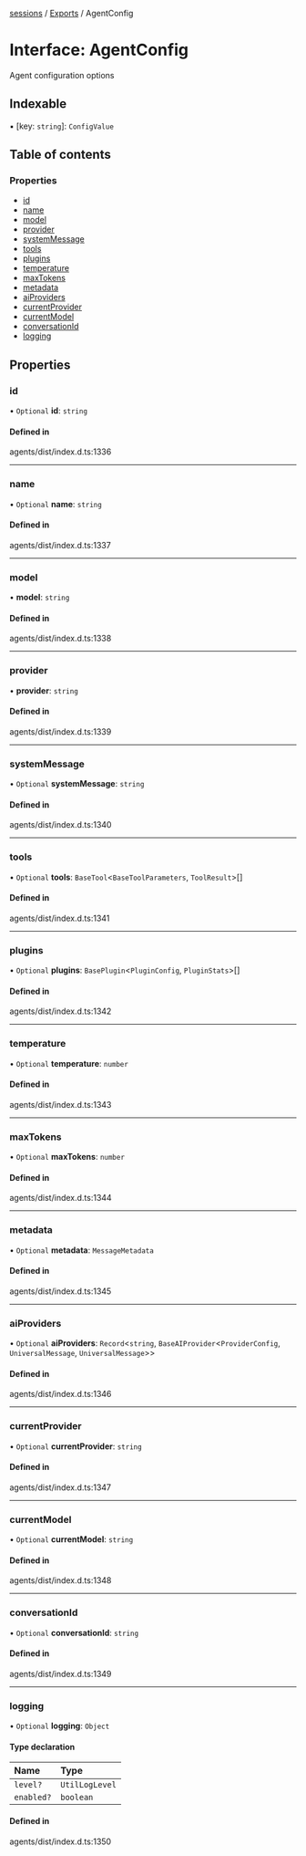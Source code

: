 <!-- 
 ⚠️  AUTO-GENERATED FILE - DO NOT EDIT MANUALLY
 This file is automatically generated by scripts/docs-generator.js
 To make changes, edit the source TypeScript files or update the generator script
-->

[sessions](../../) / [Exports](../modules) / AgentConfig

# Interface: AgentConfig

Agent configuration options

## Indexable

▪ [key: `string`]: `ConfigValue`

## Table of contents

### Properties

- [id](AgentConfig#id)
- [name](AgentConfig#name)
- [model](AgentConfig#model)
- [provider](AgentConfig#provider)
- [systemMessage](AgentConfig#systemmessage)
- [tools](AgentConfig#tools)
- [plugins](AgentConfig#plugins)
- [temperature](AgentConfig#temperature)
- [maxTokens](AgentConfig#maxtokens)
- [metadata](AgentConfig#metadata)
- [aiProviders](AgentConfig#aiproviders)
- [currentProvider](AgentConfig#currentprovider)
- [currentModel](AgentConfig#currentmodel)
- [conversationId](AgentConfig#conversationid)
- [logging](AgentConfig#logging)

## Properties

### id

• `Optional` **id**: `string`

#### Defined in

agents/dist/index.d.ts:1336

___

### name

• `Optional` **name**: `string`

#### Defined in

agents/dist/index.d.ts:1337

___

### model

• **model**: `string`

#### Defined in

agents/dist/index.d.ts:1338

___

### provider

• **provider**: `string`

#### Defined in

agents/dist/index.d.ts:1339

___

### systemMessage

• `Optional` **systemMessage**: `string`

#### Defined in

agents/dist/index.d.ts:1340

___

### tools

• `Optional` **tools**: `BaseTool`\<`BaseToolParameters`, `ToolResult`\>[]

#### Defined in

agents/dist/index.d.ts:1341

___

### plugins

• `Optional` **plugins**: `BasePlugin`\<`PluginConfig`, `PluginStats`\>[]

#### Defined in

agents/dist/index.d.ts:1342

___

### temperature

• `Optional` **temperature**: `number`

#### Defined in

agents/dist/index.d.ts:1343

___

### maxTokens

• `Optional` **maxTokens**: `number`

#### Defined in

agents/dist/index.d.ts:1344

___

### metadata

• `Optional` **metadata**: `MessageMetadata`

#### Defined in

agents/dist/index.d.ts:1345

___

### aiProviders

• `Optional` **aiProviders**: `Record`\<`string`, `BaseAIProvider`\<`ProviderConfig`, `UniversalMessage`, `UniversalMessage`\>\>

#### Defined in

agents/dist/index.d.ts:1346

___

### currentProvider

• `Optional` **currentProvider**: `string`

#### Defined in

agents/dist/index.d.ts:1347

___

### currentModel

• `Optional` **currentModel**: `string`

#### Defined in

agents/dist/index.d.ts:1348

___

### conversationId

• `Optional` **conversationId**: `string`

#### Defined in

agents/dist/index.d.ts:1349

___

### logging

• `Optional` **logging**: `Object`

#### Type declaration

| Name | Type |
| :------ | :------ |
| `level?` | `UtilLogLevel` |
| `enabled?` | `boolean` |

#### Defined in

agents/dist/index.d.ts:1350
